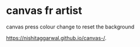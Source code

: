 # canvas fr artist
canvas 
press colour change to reset the background

https://nishitaggarwal.github.io/canvas-/.
